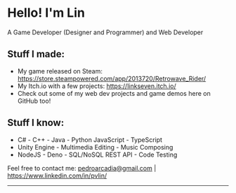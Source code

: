 # Hello! I'm Lin
A Game Developer (Designer and Programmer) and Web Developer

## Stuff I made:
- My game released on Steam: https://store.steampowered.com/app/2013720/Retrowave_Rider/
- My Itch.io with a few projects: https://linkseven.itch.io/
- Check out some of my web dev projects and game demos here on GitHub too!

## Stuff I know:
- C# - C++ - Java - Python
JavaScript - TypeScript
- Unity Engine - Multimedia Editing - Music Composing
- NodeJS - Deno - SQL/NoSQL
REST API - Code Testing

Feel free to contact me:
pedroarcadia@gmail.com | https://www.linkedin.com/in/pvlin/

---

